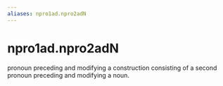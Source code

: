 ```yaml
---
aliases: npro1ad.npro2adN
---
```

# npro1ad.npro2adN

pronoun preceding and modifying a construction consisting of a second pronoun preceding and modifying a noun.